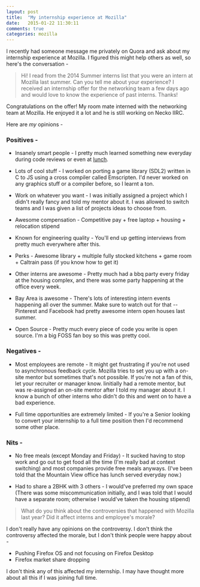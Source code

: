 ```yaml
---
layout: post
title:  "My internship experience at Mozilla"
date:   2015-01-22 11:30:11
comments: true
categories: mozilla
---
```


I recently had someone message me privately on Quora and ask about my
internship experience at Mozilla. I figured this might help others as
well, so here's the conversation -

> Hi! I read from the 2014 Summer interns list that you were an intern
> at Mozilla last summer. Can you tell me about your experience? I
> received an internship offer for the networking team a few days ago
> and would love to know the experience of past interns. Thanks!

Congratulations on the offer! My room mate interned with the networking team
at Mozilla. He enjoyed it a lot and he is still working on Necko IIRC.

Here are *my* opinions -

### Positives - 

* Insanely smart people - I pretty much learned something new everyday
  during code reviews or even at [lunch](https://wiki.mozilla.org/Apps/ShowAndTells/Recordings).

* Lots of cool stuff - I worked on porting a game library (SDL2)
  written in C to JS using a cross compiler called Emscripten. I'd
  never worked on any graphics stuff or a compiler before, so I learnt
  a ton.

* Work on whatever you want - I was initially assigned a project which
  I didn't really fancy and told my mentor about it. I was allowed to
  switch teams and I was given a list of projects ideas to choose from.

* Awesome compensation - Competitive pay + free laptop + housing + relocation stipend

* Known for engineering quality - You'll end up getting interviews
  from pretty much everywhere after this.

* Perks - Awesome library + multiple fully stocked kitchens + game room + Caltrain pass (if you know how to get it)

* Other interns are awesome - Pretty much had a bbq party every friday
  at the housing complex, and there was some party happening at the
  office every week.

* Bay Area is awesome - There's lots of interesting intern events
  happening all over the summer. Make sure to watch out for
  that -- Pinterest and Facebook had pretty awesome intern open houses
  last summer.

* Open Source - Pretty much every piece of code you write is open
  source. I'm a big FOSS fan boy so this was pretty cool.

### Negatives - 

* Most employees are remote - It might get frustrating if you're not
  used to asynchronous feedback cycle. Mozilla tries to set you up
  with a on-site mentor but sometimes that's not possible. If you're
  not a fan of this, let your recruiter or manager know. Iinitially had a
  remote mentor, but was re-assigned an on-site mentor after I told my
  manager about it. I know a bunch of other interns who didn't do this
  and went on to have a bad experience.

* Full time opportunities are extremely limited - If you're a Senior
  looking to convert your internship to a full time position then I'd
  recommend some other place.

### Nits -

* No free meals (except Monday and Friday) - It sucked having to stop
  work and go out to get food all the time (I'm really bad at context
  switching) and most companies provide free meals anyways. (I've been
  told that the Mountain View office has lunch served everyday now.)

* Had to share a 2BHK with 3 others - I would've preferred my own
  space (There was some miscommunication initially, and I was told
  that I would have a separate room; otherwise I would've taken the
  housing stipend)

> What do you think about the controversies that happened with Mozilla
> last year? Did it affect interns and employee's morale?

I don't really have any opinions on the controversy. I don't
think the controversy affected the morale, but I don't think people
were happy about -

* Pushing Firefox OS and not focusing on Firefox Desktop
* Firefox market share dropping

I don't think any of this affected my internship. I may have thought
more about all this if I was joining full time.

